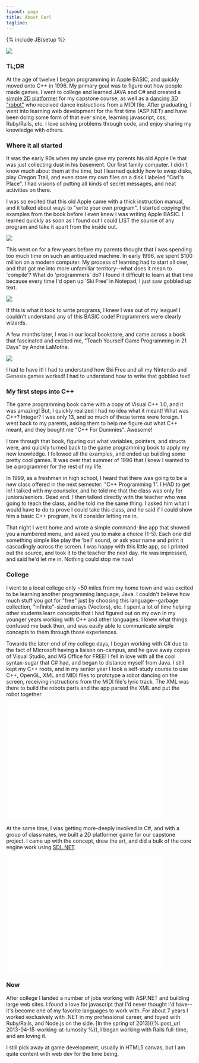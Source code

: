 ```yaml
---
layout: page
title: About Carl
tagline:
---
```

{% include JB/setup %}


<img src="/assets/photos/about/me.jpg" />

### TL;DR

At the age of twelve I began programming in Apple BASIC, and quickly moved
onto C++ in 1996. My primary goal was to figure out how people made games.
I went to college and learned JAVA and C# and created a [simple 2D platformer](http://www.youtube.com/watch?v=5-sxwmIZJNw)
for my capstone course, as well as a [dancing 3D "robot"](http://www.youtube.com/watch?v=qEUL-vPMw7c) who received dance
instructions from a MIDI file. After graduating, I went into learning web
development for the first time (ASP.NET) and have been doing some form
of that ever since, learning javascript, css, Ruby/Rails, etc. I love
solving problems through code, and enjoy sharing my knowledge with others.

### Where it all started

It was the early 90s when my uncle gave my parents his old Apple IIe 
that was just collecting dust in his basement. Our first family computer.
I didn't know much about them at the time, but I learned quickly how
to swap disks, play Oregon Trail, and even store my own files on a disk I 
labeled "Carl's Place". I had visions of putting all kinds of secret messages,
and neat activities on there. 

I was so excited that this old Apple came with a thick instruction manual,
and it talked about ways to "write your own program". I started copying the
examples from the book before I even knew I was writing Apple BASIC. I learned
quickly as soon as I found out I could LIST the source of any program and
take it apart from the inside out.

<img src="/assets/photos/about/carl-is-cool.png"/>

This went on for a few years before my parents thought that I was spending
too much time on such an antiquated machine. In early 1996, we spent
$100 million on a modern computer. My process of learning had to start all
over, and that got me into more unfamiliar territory--what does it mean to
'compile'? What do 'programmers' do? I found it difficult to learn at that time
because every time I'd open up 'Ski Free' in Notepad, I just saw gobbled up
text.

<img src="/assets/photos/about/ski32_exe.png" />

If this is what it took to write programs, I knew I was out of my league! I
couldn't understand any of this BASIC code! Programmers were clearly wizards.

A few months later, I was in our local bookstore, and came across a book that
fascinated and excited me, "Teach Yourself Game Programming in 21 Days" by André LaMothe.

<img src="/assets/photos/about/teach-yourself-game-programming.JPG" />

I had to have it! I had to understand how Ski Free and all my Nintendo and Genesis games
worked! I had to understand how to write that gobbled text!

### My first steps into C++

The game programming book came with a copy of Visual C++ 1.0, and it was amazing! But,
I quickly realized I had no idea what it meant! What was C++? Integer? I was only 13,
and so much of these terms were foreign. I went back to my parents, asking them to 
help me figure out what C++ meant, and they bought me "C++ For Dummies". Awesome!

I tore through that book, figuring out what variables, pointers, and structs were, and
quickly turned back to the game programming book to apply my new knowledge. I followed
all the examples, and ended up building some pretty cool games. It was over that summer
of 1996 that I knew I wanted to be a programmer for the rest of my life.

In 1999, as a freshman in high school, I heard that there was going to be a new class
offered in the next semester: "C++ Programming 1". I HAD to get in! I talked with my
counselor, and he told me that the class was only for juniors/seniors. Dead end. I
then talked directly with the teacher who was going to teach the class, and he told
me the same thing. I asked him what I would have to do to prove I could take this class,
and he said if I could show him a basic C++ program, he'd consider letting me in.

That night I went home and wrote a simple command-line app that showed you a numbered
menu, and asked you to make a choice (1-5). Each one did something simple like play the
'bell' sound, or ask your name and print it cascadingly across the screen. I was happy
with this little app, so I printed out the source, and took it to the teacher the next
day. He was impressed, and said he'd let me in. Nothing could stop me now!

### College

I went to a local college only ~50 miles from my home town and was excited to be learning
another programming language, Java. I couldn't believe how much stuff you got for "free"
just by choosing this language--garbage collection, "infinite"-sized arrays (Vectors), etc.
I spent a lot of time helping other students learn concepts that I had figured out on my
own in my younger years working with C++ and other languages. I knew what things confused me
back then, and was easily able to communicate simple concepts to them through those experiences.

Towards the later-end of my college days, I began working with C# due to the fact of Microsoft
having a liaison on-campus, and he gave away copies of Visual Studio, and MS Office for FREE! I
fell in love with all the cool syntax-sugar that C# had, and began to distance myself from Java.
I still kept my C++ roots, and in my senior year I took a self-study course to use C++, OpenGL,
XML and MIDI files to prototype a robot dancing on the screen, receiving instructions from the
MIDI file's lyric track. The XML was there to build the robots parts and the app parsed the XML
and put the robot together.

<iframe width="420" height="315" src="//www.youtube.com/embed/qEUL-vPMw7c" frameborder="0" allowfullscreen="1">
</iframe>

At the same time, I was getting more-deeply involved in C#, and with a group of classmates, we
built a 2D platformer game for our capstone project. I came up with the concept, drew the art,
and did a bulk of the core engine work using [SDL.NET](http://cs-sdl.sourceforge.net/). 

<iframe width="420" height="315" src="//www.youtube.com/embed/5-sxwmIZJNw" frameborder="0" allowfullscreen="1">
</iframe>

### Now

After college I landed a number of jobs working with ASP.NET and building large web sites. I found a love
for javascript that I'd never thought I'd have--it's become one of my favorite languages to work with. For
about 7 years I worked exclusively with .NET in my professional career, and toyed with Ruby/Rails, and Node.js
on the side. [In the spring of 2013]({% post_url 2013-04-15-working-at-lumosity %}), I began working with Rails 
full-time, and am loving it.

I still pick away at game development, usually in HTML5 canvas, but I am quite content with web dev for the
time being.

